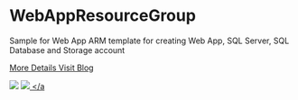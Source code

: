 # WebAppResourceGroup

Sample for Web App ARM template for creating Web App, SQL Server, SQL Database and Storage account

[More Details Visit Blog](http://karthikeyanvk.blogspot.co.uk/2016/06/what-is-arm-revolutionizing-cloud.html)

<a href="https://portal.azure.com/#create/Microsoft.Template/uri/https://github.com/karthikeyanVK/WebAppResourceGroup/blob/master/WebAppResourceGroup/Templates/WebSiteSQLDatabase.json"><img src="https://camo.githubusercontent.com/9285dd3998997a0835869065bb15e5d500475034/687474703a2f2f617a7572656465706c6f792e6e65742f6465706c6f79627574746f6e2e706e67" data-canonical-src="http://azuredeploy.net/deploybutton.png" style="max-width:100%;"></a>
<a href="http://armviz.io/#/?load=https://github.com/karthikeyanVK/WebAppResourceGroup/blob/master/WebAppResourceGroup/Templates/WebSiteSQLDatabase.json" target="_blank">
  <img src="http://armviz.io/visualizebutton.png"/>
</a